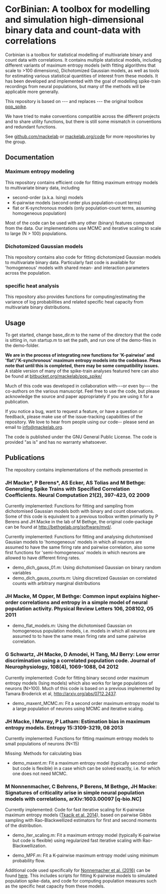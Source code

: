 # CorBinian: A toolbox for modelling and simulation high-dimensional binary data and count-data with correlations

Corbinian is a toolbox for statistical modelling of multivariate binary and count data with correlations. It contains multiple statistical models, including different variants of maximum entropy models (with fitting algorithms that scale to >100 dimensions), Dichotomized Gaussian models, as well as tools for estimating various statistical quantities of interest from these models. It has been developed and implemented with the goal of modelling spike-train recordings from neural populations, but many of the methods will be applicable more generally. 

This repository is based on --- and replaces --- the original toolbox [pop_spike](https://bitbucket.org/mackelab/pop_spike).


We have tried to make conventions compatible across the different projects and to share utility functions, but there is still some mismatch in conventions and redundant functions.

See [github.com/mackelab](https://github.com/mackelab) or [mackelab.org/code](http://www.mackelab.org/code) for more repositories by the group.

## Documentation

### Maximum entropy modeling 

This repository contains efficient code for fitting maximum entropy models to multivariate binary data, including 
- second-order (a.k.a. Ising) models
- K-pairwise models (second order plus population-count terms)
- flat or K-synchronous models (only population-count terms, assuming homogeneous population)

Most of the code can be used with any other (binary) features computed from the data. 
Our implementations use MCMC and iterative scaling to scale to large (N > 100) populations. 

### Dichotomized Gaussian models

This repository contains also code for fitting dichotomized Gaussian models to multivariate binary data. 
Particularly fast code is available for 'homogeneous' models with shared mean- and interaction parameters across the population. 

### specific heat analysis

This repository also provides functions for computing/estimating the variance of log probabilities and related specific heat capacity from multivariate binary distributions.  

## Usage

To get started, change base_dir.m to the name of the directory that the code is sitting in, run startup.m to set the path, and run one of the demo-files in the demo-folder. 

**We are in the process of integrating new functions for 'K-pairwise' and 'flat'/'K-synchronous' maximum entropy models into the codebase. Pleas note that until this is completed, there may be some compatibility issues.** 
A stable version of many of the spike-train analyses featured here can also be found at [bitbucket.org/mackelab/pop_spike/](https://bitbucket.org/mackelab/pop_spike/src)

Much of this code was developed in collaboration with---or even by--- the co-authors on the various manuscript. Feel free to use the code, but please acknowledge the source and paper appropriately if you are using it for a publication. 

If you notice a bug, want to request a feature, or have a question or feedback, please make use of the issue-tracking capabilities of the repository. We love to hear from people using our code-- please send an email to info@mackelab.org.

The code is published under the GNU General Public License. The code is provided "as is" and has no warranty whatsoever. 

## Publications

The repository contains implementations of the methods presented in 

###  JH Macke*, P Berens*, AS Ecker, AS Tolias and M Bethge: Generating Spike Trains with Specified Correlation Coefficients. Neural Computation 21(2), 397-423, 02 2009

Currently implemented: Functions for fitting and sampling from dichotomised Gaussian models both with binary and count observations. Some of this code is equivalent to a previous toolbox written primarily by P Berens and JH Macke in the lab of M Bethge, the original code-package can be found at http://bethgelab.org/software/mvd/.

Currently implemented: Functions for fitting and analysing dichotomised Gausian models to 'homogeneous' models in which all neurons are assumed to have the same firing rate and pairwise correlation, also some first functions for 'semi-homogeneous' models in which neurons are allowed to have different firing rates.

* demo_dich_gauss_01.m: Using dichotomised Gaussian on binary random variables
* demo_dich_gauss_counts.m: Using discretized Gaussian on correlated counts with arbitrary marginal distributions

### JH Macke, M Opper, M Bethge: Common input explains higher-order correlations and entropy in a simple model of neural population activity. Physical Review Letters 106, 208102, 05 2011

* demo_flat_models.m: Using the dichotomised Gaussian on homogeneous population models, i.e. models in which all neurons are assumed to to have the same mean firing rate and same pairwise correlation.

### G Schwartz, JH Macke, D Amodei, H Tang, MJ Berry: Low error discrimination using a correlated population code. Journal of Neurophysiology, 108(4), 1069-1088, 04 2012

Currently implemented: Code for fitting binary second order maximum entropy models (Ising models) which also works for large populations of neurons (N>100). Much of this code is based on a previous implemented by Tamara Broderick et al, http://arxiv.org/abs/0712.2437.

* demo_maxent_MCMC.m: Fit a second order maximum entropy model to a large population of neurons using MCMC and iterative scaling.

### JH Macke, I Murray, P Latham: Estimation bias in maximum entropy models. Entropy 15:3109-3219, 08 2013

Currently implemented: Functions for fitting maximum entropy models to small populations of neurons (N<15)

Missing: Methods for calculating bias 

* demo_maxent.m: Fit a maximum entropy model (typically second order but code is flexible) in a case which can be solved exactly, i.e. for which one does not need MCMC.

###  M Nonnenmacher, C Behrens, P Berens, M Bethge, JH Macke: Signatures of criticality arise in simple neural population models with correlations, arXiv:1603.00097 [q-bio.NC]

Currently implemented: Code for fast iterative scaling for K-pairwise maximum entropy models ([Tkacik et al. 2014](https://doi.org/10.1371/journal.pcbi.1003408)), based on pairwise Gibbs sampling with Rao-Blackwellized estimators for first and second moments of the distribution. 

* demo_iter_scaling.m: Fit a maximum entropy model (typically K-pairwise but code is flexible) using regularized fast iterative scaling with Rao-Blackwellization. 

* demo_MPF.m: Fit a K-pairwise maximum entropy model using minimum probability flow. 

Additional code used specifically for [Nonnemacher et al. (2016)](https://arxiv.org/abs/1603.00097) can be found [here](https://github.com/mackelab/critical_retina). This includes scripts for fitting K-pairwise models to simulated population spike-data, and code for computing population measures such as the specific heat capacity from these models.
